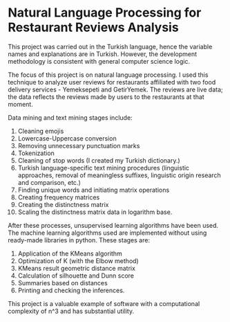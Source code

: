 # Natural Language Processing for Restaurant Reviews Analysis 

This project was carried out in the Turkish language, hence the variable names and explanations are in Turkish. However, the development methodology is consistent with general computer science logic.

The focus of this project is on natural language processing. I used this technique to analyze user reviews for restaurants affiliated with two food delivery services - Yemeksepeti and GetirYemek. The reviews are live data; the data reflects the reviews made by users to the restaurants at that moment.

Data mining and text mining stages include:

1. Cleaning emojis
2. Lowercase-Uppercase conversion
3. Removing unnecessary punctuation marks
4. Tokenization
5. Cleaning of stop words (I created my Turkish dictionary.)
6. Turkish language-specific text mining procedures (linguistic approaches, removal of meaningless suffixes, linguistic origin research and comparison, etc.)
7. Finding unique words and initiating matrix operations
8. Creating frequency matrices
9. Creating the distinctness matrix
10. Scaling the distinctness matrix data in logarithm base.

After these processes, unsupervised learning algorithms have been used. The machine learning algorithms used are implemented without using ready-made libraries in python. These stages are:

1. Application of the KMeans algorithm
2. Optimization of K (with the Elbow method)
3. KMeans result geometric distance matrix
4. Calculation of silhouette and Dunn score
5. Summaries based on distances
6. Printing and checking the inferences.

This project is a valuable example of software with a computational complexity of n^3 and has substantial utility.

